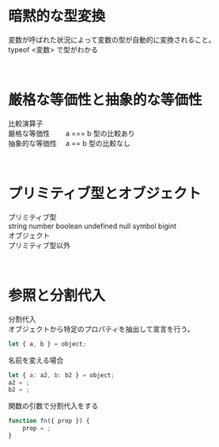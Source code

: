 # 暗黙的な型変換

変数が呼ばれた状況によって変数の型が自動的に変換されること。  
typeof <変数> で型がわかる

<br />

# 厳格な等価性と抽象的な等価性

比較演算子  
厳格な等価性　　 a === b 型の比較あり  
抽象的な等価性　 a == b 型の比較なし

<br />

# プリミティブ型とオブジェクト

プリミティブ型  
string number boolean undefined null symbol bigint  
オブジェクト  
プリミティブ型以外

<br />

# 参照と分割代入

分割代入  
オブジェクトから特定のプロパティを抽出して宣言を行う。

```js
let { a, b } = object;
```

名前を変える場合

```js
let { a: a2, b: b2 } = object;
a2 = ;
b2 = ;
```

関数の引数で分割代入をする

```js
function fn({ prop }) {
    prop = ;
}
```
